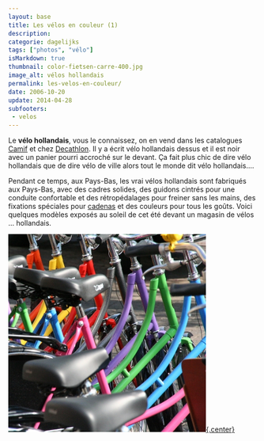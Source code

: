 ```yaml
---
layout: base
title: Les vélos en couleur (1)
description: 
categorie: dagelijks
tags: ["photos", "vélo"]
isMarkdown: true
thumbnail: color-fietsen-carre-400.jpg
image_alt: vélos hollandais
permalink: les-velos-en-couleur/
date: 2006-10-20
update: 2014-04-28
subfooters:
 - velos
---
```


Le **vélo hollandais**, vous le connaissez, on en vend dans les catalogues [Camif](http://www.camif.fr/wwwSurf/pages/multimedia/liste.asp?CODE_RAYON=123&CODE_UNIVERS=2) et chez [Decathlon](http://www.decathlon.fr/FR/Product_arborescence/cycle-and-rolle/bikes/index.html). Il y a écrit vélo hollandais dessus et il est noir avec un panier pourri accroché sur le devant. Ça fait plus chic de dire vélo hollandais que de dire vélo de ville alors tout le monde dit vélo hollandais....

Pendant ce temps, aux Pays-Bas, les vrai vélos hollandais sont fabriqués aux Pays-Bas, avec des cadres solides, des guidons cintrés pour une conduite confortable et des rétropédalages pour freiner sans les mains, des fixations spéciales pour [cadenas](/cadenas-special-velo) et des couleurs pour tous les goûts. Voici quelques modèles exposés au soleil de cet été devant un magasin de vélos ... hollandais.

[![vélos hollandais](color-fietsen-carre-400.jpg){.center}](https://www.flickr.com/photos/13274211@N00/271214885/)

